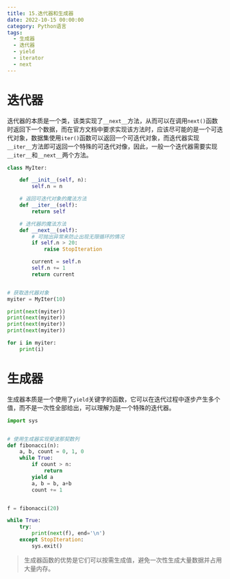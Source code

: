 ```yaml
---
title: 15.迭代器和生成器
date: 2022-10-15 00:00:00
category: Python语言
tags:
  - 生成器
  - 迭代器
  - yield
  - iterator
  - next
---
```


# 迭代器

迭代器的本质是一个类，该类实现了`__next__`方法，从而可以在调用`next()`函数时返回下一个数据，而在官方文档中要求实现该方法时，应该尽可能的是一个可迭代对象，数据集使用`iter()`函数可以返回一个可迭代对象，而迭代器实现`__iter__`方法即可返回一个特殊的可迭代对像，因此，一般一个迭代器需要实现`__iter__`和`__next__`两个方法。

```python
class MyIter:

    def __init__(self, n):
        self.n = n

    # 返回可迭代对象的魔法方法
    def __iter__(self):
        return self

    # 迭代器的魔法方法
    def __next__(self):
        # 可抛出异常来防止出现无限循环的情况
        if self.n > 20:
            raise StopIteration

        current = self.n
        self.n += 1
        return current


# 获取迭代器对象
myiter = MyIter(10)

print(next(myiter))
print(next(myiter))
print(next(myiter))
print(next(myiter))

for i in myiter:
    print(i)
```

# 生成器

生成器本质是一个使用了`yield`关键字的函数，它可以在迭代过程中逐步产生多个值，而不是一次性全部给出，可以理解为是一个特殊的迭代器。

```python
import sys


# 使用生成器实现斐波那契数列
def fibonacci(n):
    a, b, count = 0, 1, 0
    while True:
        if count > n:
            return
        yield a
        a, b = b, a+b
        count += 1


f = fibonacci(20)

while True:
    try:
        print(next(f), end='\n')
    except StopIteration:
        sys.exit()
```

> 生成器函数的优势是它们可以按需生成值，避免一次性生成大量数据并占用大量内存。